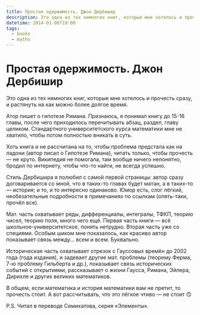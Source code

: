 ```yaml
---
title: Простая одержимость. Джон Дербишир
description: Это одна из тех немногих книг, которые мне хотелось и прочесть сразу, и растянуть на как можно более долгое время.
datetime: 2014-01-06T19:00
tags:
  - books
  - maths
---
```


# Простая одержимость. Джон Дербишир

Это одна из тех немногих книг, которые мне хотелось и прочесть сразу, и растянуть на как можно более долгое время.

Атор пишет о гипотезе Римана. Признаюсь, я понимал книгу до 15-16 главы, после чего приходилось перечитывать абзац, раздел, главу целиком. Стандартного университетского курса математики мне не хватило, чтобы потом полностью вникать в суть.

Хоть книга и не рассчитана на то, чтобы проблема предстала как на ладони (автор писал о Гипотезе Римана), читать только, чтобы прочесть — не круто. Википедия не помогала, там вообще ничего непонятно, бродил по интернету, чтобы что-то найти, не всегда успешно.

Стиль Дербишира я полюбил с самой первой страницы: автор сразу договаривается со мной, что в таких-то главах будет матан, а в таких-то — история; и то, и то интересно одинаково. Юмор есть, слог лёгкий, необязательные подробности в примечаниях по ссылкам (опять-таки, прочёл все).

Мат. часть охватывает ряды, дифференциалы, интегралы, ТФКП, теорию чисел, теорию поля, много чего ещё. Первая часть книги — всё школьное-университетское, понять нетрудно. Вторая часть уже со специями. Особым шиком мне показалось, как красиво автор показывает связь между… всем и всем. Буквально.

Историческая часть охватывает отрезок с Гауссовых времён до 2002 года (года издания), и задевает другие мат. проблемы (теорему Ферма, 7-ю проблему Гильберта и др.), показывает связь исторических событий с открытиями, рассказывает о жизни Гаусса, Римана, Эйлера, Дирихле и других великих математиков.

В общем, если математика и история математики вам не претит, то прочесть стоит. А вот рассчитывать, что это лёгкое чтиво — не стоит 🙃

P.S. Читал в переводе Семихатова, серия «Элементы».
